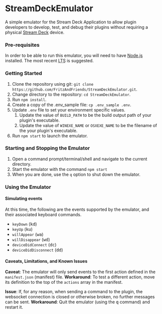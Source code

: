 # StreamDeckEmulator

A simple emulator for the Stream Deck Application to allow plugin developers to develop, test, and debug their plugins without requiring a physical [Stream Deck][] device.


### Pre-requisites

In order to be able to run this emulator, you will need to have [Node.js][] installed. The most recent <abbr title="Long Term Service">LTS</abbr> is suggested.

### Getting Started

1. Clone the repository using git: `git clone https://github.com/FritzAndFriends/StreamDeckEmulator.git`.
2. Change directory to the repository: `cd StreamDeckEmulator`.
3. Run `npm install`.
4. Create a copy of the .env_sample file: `cp .env_sample .env`.
5. Update `.env` file to set your environment specific values.
   1. Update the value of `BUILD_PATH` to be the build output path of your plugin's executable.
   2. Update the value of `WINEXE_NAME` or `OSXEXE_NAME` to be the filename of the your plugin's executable.
6. Run `npm start` to launch the emulator.


### Starting and Stopping the Emulator

1. Open a command prompt/terminal/shell and navigate to the current directory.
2. Start the emulator with the command `npm start`
3. When you are done, use the `q` option to shut down the emulator.


### Using the Emulator

#### Simulating events

At this time, the following are the events supported by the emulator, and their associated keyboard commands.

* `keyDown` (<kbd>kd</kbd>)
* `keyUp` (<kbd>ku</kbd>)
* `willAppear` (<kbd>wa</kbd>)
* `willDisappear` (<kbd>wd</kbd>)
* `deviceDidConnect` (<kbd>dc</kbd>)
* `deviceDidDisconnect` (<kbd>dd</kbd>)

#### Caveats, Limitations, and Known Issues

**Caveat**: The emulator will only send events to the first action defined in the `manifest.json` (manifest) file.
**Workaround**: To test a different action, move its definition to the top of the `actions` array in the manifest.

**Issue**: If, for any reason, when sending a command to the plugin, the websocket connection is closed or otherwise broken, no further messages can be sent.
**Workaround**: Quit the emulator (using the <kbd>q</kbd> command) and restart it.


<!-- Reference Links -->

[Stream Deck]: https://www.elgato.com/gaming/stream-deck/ "Elgato's Stream Deck product page"

[Node.js]: https://nodejs.org/ "Learn about and get Node.js"
